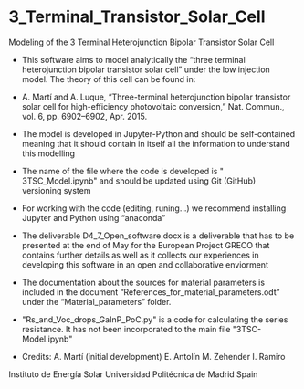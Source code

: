 # 3_Terminal_Transistor_Solar_Cell
 Modeling of the 3 Terminal Heterojunction Bipolar Transistor Solar Cell

* This software aims to model analytically the “three terminal heterojunction bipolar transistor solar cell” under the low injection model. The theory of this cell can be found in:

- A. Martí and A. Luque, “Three-terminal heterojunction bipolar transistor solar cell for high-efficiency photovoltaic conversion,” Nat. Commun., vol. 6, pp. 6902–6902, Apr. 2015.

* The model is developed in Jupyter-Python and should be self-contained meaning that it should contain in itself all the information to understand this modelling

* The name of the file where the code is developed is " 3TSC_Model.ipynb" and should be updated using Git  (GitHub) versioning system

* For working with the code (editing, runing…) we recommend installing Jupyter and Python using “anaconda”

* The deliverable D4_7_Open_software.docx is a deliverable that has to be presented at the end of May for the European Project  GRECO that contains further details  as well as it collects our experiences in developing this software in an open and collaborative enviorment

* The documentation about the sources for material parameters is included in the document “References_for_material_parameters.odt” under the “Material_parameters” folder. 

* "Rs_and_Voc_drops_GaInP_PoC.py" is a code for calculating the series resistance. It has not been incorporated to the main file "3TSC-Model.ipynb"

* Credits:
A. Martí (initial development)
E. Antolín
M. Zehender
I. Ramiro

Instituto de Energía Solar
Universidad Politécnica de Madrid
Spain
